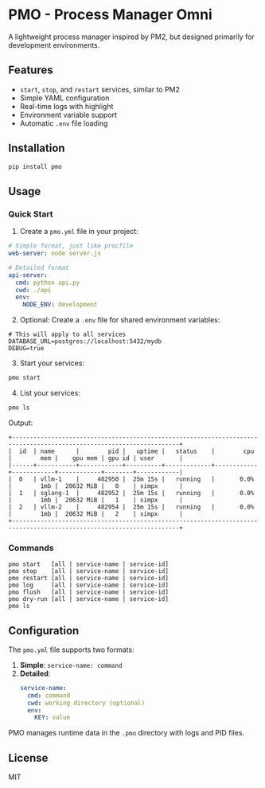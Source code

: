 # PMO - Process Manager Omni

A lightweight process manager inspired by PM2, but designed primarily for development environments.

## Features

- `start`, `stop`, and `restart` services, similar to PM2
- Simple YAML configuration
- Real-time logs with highlight
- Environment variable support
- Automatic `.env` file loading

## Installation

```bash
pip install pmo
```

## Usage

### Quick Start

1. Create a `pmo.yml` file in your project:

```yaml
# Simple format, just like procfile
web-server: node server.js

# Detailed format
api-server:
  cmd: python api.py
  cwd: ./api
  env:
    NODE_ENV: development
```

2. Optional: Create a `.env` file for shared environment variables:

```
# This will apply to all services
DATABASE_URL=postgres://localhost:5432/mydb
DEBUG=true
```

3. Start your services:

```bash
pmo start
```

4. List your services:

```bash
pmo ls
```

Output:

```plaintext
+---------------------------------------------------------------------------------------------------------------------+
|  id  | name      |        pid |   uptime |   status    |        cpu |        mem |    gpu mem | gpu id | user       |
|------+-----------+------------+----------+-------------+------------+------------+------------+--------+------------|
|  0   | vllm-1    |     482950 |  25m 15s |   running   |       0.0% |        1mb |  20632 MiB |   0    | simpx      |
|  1   | sglang-1  |     482952 |  25m 15s |   running   |       0.0% |        1mb |  20632 MiB |   1    | simpx      |
|  2   | vllm-2    |     482954 |  25m 15s |   running   |       0.0% |        1mb |  20632 MiB |   2    | simpx      |
+---------------------------------------------------------------------------------------------------------------------+
```

### Commands

```
pmo start   [all | service-name | service-id]
pmo stop    [all | service-name | service-id]
pmo restart [all | service-name | service-id]
pmo log     [all | service-name | service-id]
pmo flush   [all | service-name | service-id]
pmo dry-run [all | service-name | service-id]
pmo ls

```

## Configuration

The `pmo.yml` file supports two formats:

1. **Simple**: `service-name: command`
2. **Detailed**:
   ```yaml
   service-name:
     cmd: command
     cwd: working directory (optional)
     env:
       KEY: value
   ```

PMO manages runtime data in the `.pmo` directory with logs and PID files.

## License

MIT
